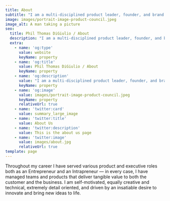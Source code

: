 ```yaml
---
title: About
subtitle: "I am a multi-disciplined product leader, founder, and brand builder with over 20\_years of experience successfully innovating within startups and large organizations."
image: images/portrait-image-product-council.jpeg
image_alt: A man taking a picture
seo:
  title: Phil Thomas DiGiulio / About
  description: "I am a multi-disciplined product leader, founder, and brand builder with over 20\_years of experience successfully innovating within startups and large orgs."
  extra:
    - name: 'og:type'
      value: website
      keyName: property
    - name: 'og:title'
      value: Phil Thomas DiGiulio / About
      keyName: property
    - name: 'og:description'
      value: "I am a multi-disciplined product leader, founder, and brand builder with over 20\_years of experience successfully innovating within startups and large orgs."
      keyName: property
    - name: 'og:image'
      value: images/portrait-image-product-council.jpeg
      keyName: property
      relativeUrl: true
    - name: 'twitter:card'
      value: summary_large_image
    - name: 'twitter:title'
      value: About Us
    - name: 'twitter:description'
      value: This is the about us page
    - name: 'twitter:image'
      value: images/about.jpg
      relativeUrl: true
template: page
---
```

Throughout my career I have served various product and executive roles both as an Entrepreneur and an Intrapreneur — in every case, I have managed teams and products that deliver tangible value to both the customer and the business. I am self-motivated, equally creative and technical, extremely detail oriented, and driven by an insatiable desire to innovate and bring new ideas to life.
